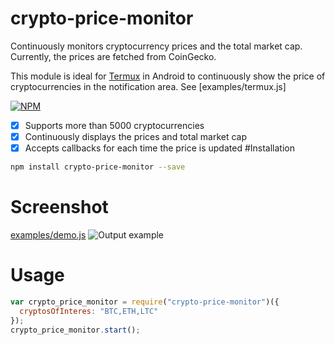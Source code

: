 # crypto-price-monitor

Continuously monitors cryptocurrency prices and the total market cap. 
Currently, the prices are fetched from CoinGecko.

This module is ideal for [Termux](https://termux.com/) in Android to continuously show the price of cryptocurrencies in the notification area. See [examples/termux.js]

[![NPM](https://badge.fury.io/js/crypto-price-monitor.svg)](https://www.npmjs.com/package/crypto-price-monitor)
<!-- [![NPM Downloads][downloadst-image]][downloads-url] -->

[downloads-image]: https://img.shields.io/npm/dm/crypto-price-monitor.svg
[downloadst-image]: https://img.shields.io/npm/dt/crypto-price-monitor.svg
[downloads-url]: https://npmjs.org/package/crypto-price-monitor

- [x] Supports more than 5000 cryptocurrencies
- [x] Continuously displays the prices and total market cap
- [x] Accepts callbacks for each time the price is updated
#Installation

```bash
npm install crypto-price-monitor --save
```

# Screenshot
[examples/demo.js](examples/demo.js)
![Output example](https://raw.githubusercontent.com/ourarash/crypto-price-monitor/master/screenshot.gif)

# Usage
```javascript
var crypto_price_monitor = require("crypto-price-monitor")({
  cryptosOfInteres: "BTC,ETH,LTC"
});
crypto_price_monitor.start();
```
